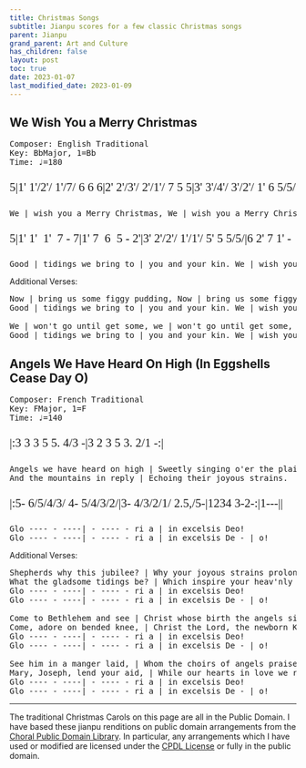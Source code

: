```yaml
---
title: Christmas Songs
subtitle: Jianpu scores for a few classic Christmas songs
parent: Jianpu
grand_parent: Art and Culture
has_children: false
layout: post
toc: true
date: 2023-01-07
last_modified_date: 2023-01-09
---
```


<style>
@font-face {
    font-family: Jianpu;
    src: url("{{site.webfontdirectory}}/jianpu/JianpuASCII.ttf ");
}
.jianpu {
    font-family: Jianpu;
    line-height: 1.5;
    font-size: 150%
}
.lyrics {
    font-size: 100%
}
@media (max-width: 50rem) {
    .jianpu  {
        font-size: 120%;
    }
    .lyrics {
        font-size: 80%
    }
}
</style>
<!--colrJianpu.ttf for colrv0 font; JianpuAscii for black.-->

<!--The following are some jianpu transcriptions of Christmas Carols.
These are based on the scores from [Kevin M. Goess' "ABC Fakebook"](https://web.archive.org/web/20111129102113/http://www.goess.org/mason/xmas-abc/)-->



<!--http://www.cpdl.org/wiki/index.php/Main_Page-->


## We Wish You a Merry Christmas
<pre>
Composer: English Traditional
Key: BbMajor, 1=Bb
Time: ♩=180
</pre>
<!--Based on Arrangement by John Brown-->

<pre class="jianpu">
5|1' 1'/2'/ 1'/7/ 6 6 6|2' 2'/3'/ 2'/1'/ 7 5 5|3' 3'/4'/ 3'/2'/ 1' 6 5/5/|6 2' 7 1' -
</pre>
<pre class="lyrics">
We | wish you a Merry Christmas, We | wish you a Merry Christmas, We | wish you a Merry Christmas, and a | happy New Year!
</pre>

<pre class="jianpu">
5|1' 1'  1'  7 - 7|1' 7  6  5 - 2'|3' 2'/2'/ 1'/1'/ 5' 5 5/5/|6 2' 7 1' - 
</pre>
<pre class="lyrics">
Good | tidings we bring to | you and your kin. We | wish you a Merry Christmas, and a | happy New Year!
</pre>


Additional Verses:

<pre class="lyrics">
Now | bring us some figgy pudding, Now | bring us some figgy pudding, Now | bring us some figgy pudding, and a | cup of good cheer!
Good | tidings we bring to | you and your kin. We | wish you a Merry Christmas, and a | happy New Year!

We | won't go until get some, we | won't go until get some, we | won't go until get some, so | bring some out here!
Good | tidings we bring to | you and your kin. We | wish you a Merry Christmas, and a | happy New Year!
</pre>










## Angels We Have Heard On High (In Eggshells Cease Day O)

<pre>
Composer: French Traditional
Key: FMajor, 1=F
Time: ♩=140
</pre>
<!--Rod Mather-->

<pre class="jianpu">
|:3 3 3 5 5. 4/3 -|3 2 3 5 3. 2/1 -:|
</pre>
<pre class="lyrics">
Angels we have heard on high | Sweetly singing o'er the plains.
And the mountains in reply | Echoing their joyous strains.
</pre>

<pre class="jianpu">
|:5- 6/5/4/3/ 4- 5/4/3/2/|3- 4/3/2/1/ 2.5,/5-|1234 3-2-:|1---||
</pre>
<pre class="lyrics">
Glo ---- - ----| - ---- - ri a | in excelsis Deo!
Glo ---- - ----| - ---- - ri a | in excelsis De - | o!
</pre>


Additional Verses:

<pre class="lyrics">
Shepherds why this jubilee? | Why your joyous strains prolong?
What the gladsome tidings be? | Which inspire your heav'nly song?
Glo ---- - ----| - ---- - ri a | in excelsis Deo!
Glo ---- - ----| - ---- - ri a | in excelsis De - | o!

Come to Bethlehem and see | Christ whose birth the angels sing;
Come, adore on bended knee, | Christ the Lord, the newborn King.
Glo ---- - ----| - ---- - ri a | in excelsis Deo!
Glo ---- - ----| - ---- - ri a | in excelsis De - | o!

See him in a manger laid, | Whom the choirs of angels praise;
Mary, Joseph, lend your aid, | While our hearts in love we raise.
Glo ---- - ----| - ---- - ri a | in excelsis Deo!
Glo ---- - ----| - ---- - ri a | in excelsis De - | o!
</pre>






<!--

## Deck the Hall
<pre>
Composer: Welsh trad.
Key: FMajor, 1=F
Time: ♩=150
</pre>
<pre class="jianpu">
5. 4/3 2 1 2 3 1 |2/3/4/2/3. 2/1 7, 1 - :|
</pre>
<pre class="lyrics">
Deck the hall with boughs of ho-ly, | Fa la la la la, la la la la.
'Tis the sea-son to be jol-ly, | Fa la la la la, la la la la.
</pre>

<pre class="jianpu">
1. 3/4 2 3. 4/5 2 |3/^4/5 6/7/1' 7 6 5 - |
</pre>
<pre class="lyrics">
Don we now our gay ap-par-el, | Fa la la la  la la la la la,
</pre>

<pre class="jianpu">
5. 4/3 2 1 2 3 1 |6/6/6/6/5. 4/3 2 1 - ||
</pre>
<pre class="lyrics">
Troll the an-cient Yule-tide ca-rol, | Fa la la la la la la la la.
</pre>


Additional Verses:

<pre class="lyrics">
See the blazing Yule before us, | Fa la la la la, la la la la.
Strike the harp and join the chorus, | Fa la la la la, la la la la.
Sing we now in merry measure, | Fa la la, la la la, la la la.
While I tell of Yuletide treasure, | Fa la la la la, la la la la.

Fast away the old year passes, | Fa la la la la, la la la la.
Hail the new ye lads and lasses, | Fa la la la la, la la la la.
Sing we joyous all together, | Fa la la, la la la, la la la.
Heedless of the wind and weather, | Fa la la la la, la la la la.
</pre>


## God Rest You Merry Gentlemen

<pre>
Composer: English trad.
Key: GMajor, 1=G
Time: ♩=150
</pre>
<pre class="jianpu">
6 6 3' 3' 2' 1' 7 6|5 6 7 1' 2' 3' - -|
</pre>
<pre class="lyrics">
God rest you merry, gentlemen.| Let nothing you dismay.
</pre>

<pre class="jianpu">
6 6 3' 3' 2' 1' 7 6|5 6 7 1' 2' 3' - 0|
</pre>
<pre class="lyrics">
Remember Christ our Savior | was born on Christmas Day,
</pre>

<pre class="jianpu">
3' 4' 2' 3' 4' 5' 6' 3'|2' 1' 6 7 1' 2' - 1'|
</pre>
<pre class="lyrics">
To save us all from Satan's pow'r | when we were gone astray. O
</pre>

<pre class="jianpu">
2' 3' - 4' 3' 3' 2' 1'|7 6 - 1'/7/6 2' - 1'|2' 3' 4' 5' 6' 3' 2' 1'|7 6 - -:||
</pre>
<pre class="lyrics">
...o ti-dings of com-fort | and joy, comfort and joy. O | o ti-dings of com-fort | and joy.
</pre>

<!--Additional Verses:

<pre class="lyrics">
In Bethlehem, in Jewry, | This blessed Babe was born, 
And laid within a manger | Upon this blessed morn;
The which His mother Mary | Did nothing take in scorn. O
...o ti-dings of com-fort | and joy, comfort and joy. O | o ti-dings of com-fort | and joy.

From God our heav'nly Father, | A blessed angel came,
And unto certain shepherds | Brought tidings of the same;
How that in Bethlehem was born | The Son of God by name. O
...o ti-dings of com-fort | and joy, comfort and joy. O | o ti-dings of com-fort | and joy.

The shepherds at those tidings | Rejoiced much in mind,
And left their flocks a feeding | In tempest storm and wind.
And went to Bethlehem strait-way, | The Son of God to find. O
...o ti-dings of com-fort | and joy, comfort and joy. O | o ti-dings of com-fort | and joy.
</pre>-->



------------


The traditional Christmas Carols on this page are all in the Public Domain.
I have based these jianpu renditions on public domain arrangements
from the [Choral Public Domain Library](https://www.cpdl.org/wiki/index.php/Main_Page).
In particular, any arrangements which I have used or modified are licensed under the [CPDL License](https://www.cpdl.org/wiki/index.php/ChoralWiki:CPDL) or fully in the public domain.


